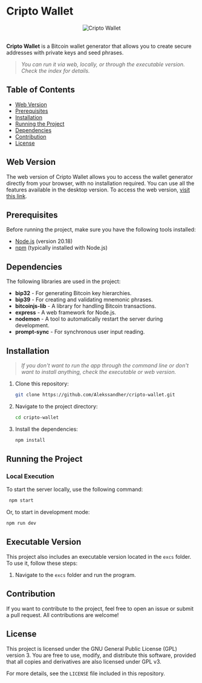 # Cripto Wallet
<div align="center">
    <img src="https://github.com/user-attachments/assets/8e6176a6-fe51-4b04-94b9-dfbae6aed13e" alt="Cripto Wallet"></div></br>
</div>

**Cripto Wallet** is a Bitcoin wallet generator that allows you to create secure addresses with private keys and seed phrases.
> *You can run it via web, locally, or through the executable version. Check the index for details.*

## Table of Contents

- [Web Version](#web-version)
- [Prerequisites](#prerequisites)
- [Installation](#installation)
- [Running the Project](#running-the-project)
- [Dependencies](#dependencies)
- [Contribution](#contribution)
- [License](#license)

## Web Version

The web version of Cripto Wallet allows you to access the wallet generator directly from your browser, with no installation required. You can use all the features available in the desktop version. To access the web version, [visit this link](https://cripto-wallet.vercel.app/).

## Prerequisites

Before running the project, make sure you have the following tools installed:

- [Node.js](https://nodejs.org/) (version 20.18)
- [npm](https://www.npmjs.com/) (typically installed with Node.js)

## Dependencies

The following libraries are used in the project:

- **bip32** - For generating Bitcoin key hierarchies.
- **bip39** - For creating and validating mnemonic phrases.
- **bitcoinjs-lib** - A library for handling Bitcoin transactions.
- **express** - A web framework for Node.js.
- **nodemon** - A tool to automatically restart the server during development.
- **prompt-sync** - For synchronous user input reading.

## Installation
>  *If you don't want to run the app through the command line or don't want to install anything, check the executable or web version.*

1. Clone this repository:

    ```bash
    git clone https://github.com/Alekssandher/cripto-wallet.git
    ```

2. Navigate to the project directory:

    ```bash
    cd cripto-wallet
    ```

3. Install the dependencies:

    ```bash
    npm install
    ```

## Running the Project

### Local Execution

To start the server locally, use the following command:
 ```bash
  npm start
  ```
Or, to start in development mode:
  ```bash
  npm run dev
  ```
## Executable Version
This project also includes an executable version located in the `excs` folder. To use it, follow these steps:
1. Navigate to the `excs` folder and run the program.
   
## Contribution
If you want to contribute to the project, feel free to open an issue or submit a pull request. All contributions are welcome!

## License
This project is licensed under the GNU General Public License (GPL) version 3. You are free to use, modify, and distribute this software, provided that all copies and derivatives are also licensed under GPL v3.

For more details, see the `LICENSE` file included in this repository.
